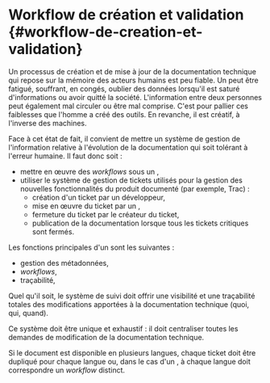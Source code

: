 # Workflow de création et validation {#workflow-de-creation-et-validation}

Un processus de création et de mise à jour de la documentation technique
qui repose sur la mémoire des acteurs humains est peu fiable. Un peut
être fatigué, souffrant, en congés, oublier des données lorsqu\'il est
saturé d\'informations ou avoir quitté la société. L\'information entre
deux personnes peut également mal circuler ou être mal comprise. C\'est
pour pallier ces faiblesses que l\'homme a créé des outils. En revanche,
il est créatif, à l\'inverse des machines.

Face à cet état de fait, il convient de mettre un système de gestion de
l\'information relative à l\'évolution de la documentation qui soit
tolérant à l\'erreur humaine. Il faut donc soit :

-   mettre en œuvre des *workflows* sous un ,
-   utiliser le système de gestion de tickets utilisés pour la gestion
    des nouvelles fonctionnalités du produit documenté (par exemple,
    Trac) :
    -   création d\'un ticket par un développeur,
    -   mise en œuvre du ticket par un ,
    -   fermeture du ticket par le créateur du ticket,
    -   publication de la documentation lorsque tous les tickets
        critiques sont fermés.

Les fonctions principales d\'un sont les suivantes :

-   gestion des métadonnées,
-   *workflows*,
-   traçabilité,

Quel qu\'il soit, le système de suivi doit offrir une visibilité et une
traçabilité totales des modifications apportées à la documentation
technique (quoi, qui, quand).

Ce système doit être unique et exhaustif : il doit centraliser toutes
les demandes de modification de la documentation technique.

Si le document est disponible en plusieurs langues, chaque ticket doit
être dupliqué pour chaque langue ou, dans le cas d\'un , à chaque langue
doit correspondre un *workflow* distinct.
